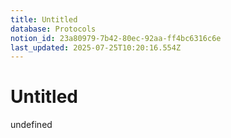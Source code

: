 ```yaml
---
title: Untitled
database: Protocols
notion_id: 23a80979-7b42-80ec-92aa-ff4bc6316c6e
last_updated: 2025-07-25T10:20:16.554Z
---
```


# Untitled

undefined